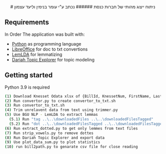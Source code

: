 <div align="center">
# ניתוח ייצוג מהותי של חברות כנסת
###### נכתב ע"י עומר בנימין וליעד עצמון

</div>

## Requirements
In Order The application was built with:
- [Python](https://www.python.org/) as programming language
- [LibreOffice](https://www.libreoffice.org/) for doc to txt convertions
- [LemLDA](https://www.cs.bgu.ac.il/~elhadad/nlpproj/LDAforHebrew.html) for lemmatizing
- [Dariah Topic Explorer](https://dariah-de.github.io/TopicsExplorer/) for topic modeling

## Getting started
Python 3.9 is required

```bash
(1) Download Knesset Odata xlsx of {BillId, KnessetNum, FirstName, LastName, Gender, PathForFile}
(2) Run convertor.py to create convertor_to_txt.sh
(3) Run convertor_to_txt.sh
(4) Trim unrelavent data from text using trimmer.py
(5) Use BGU NLP - LemLDA to extract lemmas
  (5.1) Run "tag ..\..\downloadedFiles ..\..\downloadedFilesTagged"
  (5.2) Run "dot ..\..\downloadedFilesTagged ..\..\downloadedFilesTaggedDotted -lemma"
(6) Run extract_dotted.py to get only lemmes from text files
(7) Run strip_vowels.py to remove dottes
(8) Run Dariah Topic Explorer and export data
(9) Use plot_data_sum.py to plot statistics
(10) run bill2path.py to genarate csv file for close reading
```
